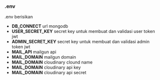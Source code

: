 ### .env
.env berisikan <br>
* **DB_CONNECT** url mongodb
* **USER_SECRET_KEY** secret key untuk membuat dan validasi user token jwt 
* **ADMIN_SECRET_KEY** secret key untuk membuat dan validasi admin token jwt
* **MAIL_API** mailgun api
* **MAIL_DOMAIN** mailgun domain
* **MAIL_DOMAIN** cloudinary clound name
* **MAIL_DOMAIN** cloudinary api key
* **MAIL_DOMAIN** cloudinary api secret
